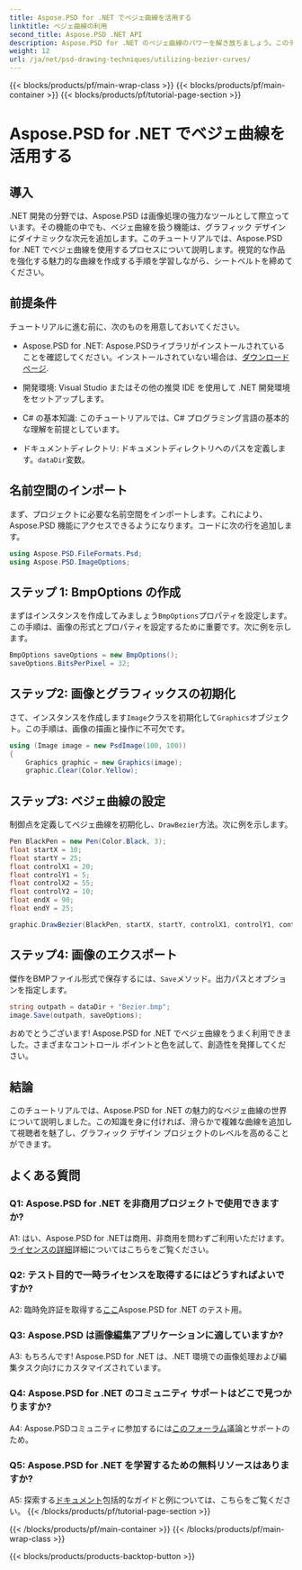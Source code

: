 ```yaml
---
title: Aspose.PSD for .NET でベジェ曲線を活用する
linktitle: ベジェ曲線の利用
second_title: Aspose.PSD .NET API
description: Aspose.PSD for .NET のベジェ曲線のパワーを解き放ちましょう。このチュートリアルでステップごとに学習します。今すぐグラフィック デザインのレベルを上げましょう。
weight: 12
url: /ja/net/psd-drawing-techniques/utilizing-bezier-curves/
---
```


{{< blocks/products/pf/main-wrap-class >}}
{{< blocks/products/pf/main-container >}}
{{< blocks/products/pf/tutorial-page-section >}}

# Aspose.PSD for .NET でベジェ曲線を活用する

## 導入

.NET 開発の分野では、Aspose.PSD は画像処理の強力なツールとして際立っています。その機能の中でも、ベジェ曲線を扱う機能は、グラフィック デザインにダイナミックな次元を追加します。このチュートリアルでは、Aspose.PSD for .NET でベジェ曲線を使用するプロセスについて説明します。視覚的な作品を強化する魅力的な曲線を作成する手順を学習しながら、シートベルトを締めてください。

## 前提条件

チュートリアルに進む前に、次のものを用意しておいてください。

-  Aspose.PSD for .NET: Aspose.PSDライブラリがインストールされていることを確認してください。インストールされていない場合は、[ダウンロードページ](https://releases.aspose.com/psd/net/).

- 開発環境: Visual Studio またはその他の推奨 IDE を使用して .NET 開発環境をセットアップします。

- C# の基本知識: このチュートリアルでは、C# プログラミング言語の基本的な理解を前提としています。

- ドキュメントディレクトリ: ドキュメントディレクトリへのパスを定義します。`dataDir`変数。

## 名前空間のインポート

まず、プロジェクトに必要な名前空間をインポートします。これにより、Aspose.PSD 機能にアクセスできるようになります。コードに次の行を追加します。

```csharp
using Aspose.PSD.FileFormats.Psd;
using Aspose.PSD.ImageOptions;
```

## ステップ 1: BmpOptions の作成

まずはインスタンスを作成してみましょう`BmpOptions`プロパティを設定します。この手順は、画像の形式とプロパティを設定するために重要です。次に例を示します。

```csharp
BmpOptions saveOptions = new BmpOptions();
saveOptions.BitsPerPixel = 32;
```

## ステップ2: 画像とグラフィックスの初期化

さて、インスタンスを作成します`Image`クラスを初期化して`Graphics`オブジェクト。この手順は、画像の描画と操作に不可欠です。

```csharp
using (Image image = new PsdImage(100, 100))
{
    Graphics graphic = new Graphics(image);
    graphic.Clear(Color.Yellow);
```

## ステップ3: ベジェ曲線の設定

制御点を定義してベジェ曲線を初期化し、`DrawBezier`方法。次に例を示します。

```csharp
Pen BlackPen = new Pen(Color.Black, 3);
float startX = 10;
float startY = 25;
float controlX1 = 20;
float controlY1 = 5;
float controlX2 = 55;
float controlY2 = 10;
float endX = 90;
float endY = 25;

graphic.DrawBezier(BlackPen, startX, startY, controlX1, controlY1, controlX2, controlY2, endX, endY);
```

## ステップ4: 画像のエクスポート

傑作をBMPファイル形式で保存するには、`Save`メソッド。出力パスとオプションを指定します。

```csharp
string outpath = dataDir + "Bezier.bmp";
image.Save(outpath, saveOptions);
```

おめでとうございます! Aspose.PSD for .NET でベジェ曲線をうまく利用できました。さまざまなコントロール ポイントと色を試して、創造性を発揮してください。

## 結論

このチュートリアルでは、Aspose.PSD for .NET の魅力的なベジェ曲線の世界について説明しました。この知識を身に付ければ、滑らかで複雑な曲線を追加して視聴者を魅了し、グラフィック デザイン プロジェクトのレベルを高めることができます。

## よくある質問

### Q1: Aspose.PSD for .NET を非商用プロジェクトで使用できますか?

 A1: はい、Aspose.PSD for .NETは商用、非商用を問わずご利用いただけます。[ライセンスの詳細](https://purchase.aspose.com/buy)詳細についてはこちらをご覧ください。

### Q2: テスト目的で一時ライセンスを取得するにはどうすればよいですか?

 A2: 臨時免許証を取得する[ここ](https://purchase.aspose.com/temporary-license/)Aspose.PSD for .NET のテスト用。

### Q3: Aspose.PSD は画像編集アプリケーションに適していますか?

A3: もちろんです! Aspose.PSD for .NET は、.NET 環境での画像処理および編集タスク向けにカスタマイズされています。

### Q4: Aspose.PSD for .NET のコミュニティ サポートはどこで見つかりますか?

A4: Aspose.PSDコミュニティに参加するには[このフォーラム](https://forum.aspose.com/c/psd/34)議論とサポートのため。

### Q5: Aspose.PSD for .NET を学習するための無料リソースはありますか?

 A5: 探索する[ドキュメント](https://reference.aspose.com/psd/net/)包括的なガイドと例については、こちらをご覧ください。
{{< /blocks/products/pf/tutorial-page-section >}}

{{< /blocks/products/pf/main-container >}}
{{< /blocks/products/pf/main-wrap-class >}}

{{< blocks/products/products-backtop-button >}}
